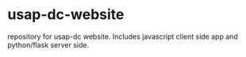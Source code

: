 # usap-dc-website
repository for usap-dc website. Includes javascript client side app and python/flask server side.
